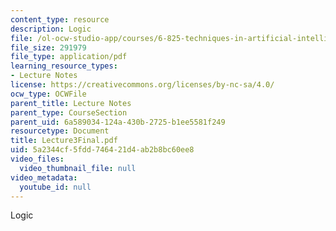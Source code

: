 ```yaml
---
content_type: resource
description: Logic
file: /ol-ocw-studio-app/courses/6-825-techniques-in-artificial-intelligence-sma-5504-fall-2002/5a2344cf5fdd746421d4ab2b8bc60ee8_Lecture3Final.pdf
file_size: 291979
file_type: application/pdf
learning_resource_types:
- Lecture Notes
license: https://creativecommons.org/licenses/by-nc-sa/4.0/
ocw_type: OCWFile
parent_title: Lecture Notes
parent_type: CourseSection
parent_uid: 6a589034-124a-430b-2725-b1ee5581f249
resourcetype: Document
title: Lecture3Final.pdf
uid: 5a2344cf-5fdd-7464-21d4-ab2b8bc60ee8
video_files:
  video_thumbnail_file: null
video_metadata:
  youtube_id: null
---
```

Logic
